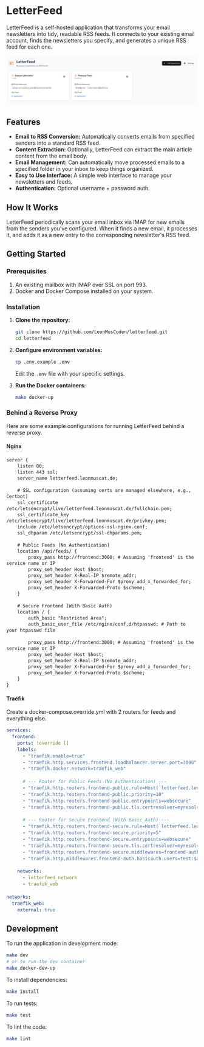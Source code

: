 # LetterFeed

LetterFeed is a self-hosted application that transforms your email newsletters into tidy, readable RSS feeds. It connects to your existing email account, finds the newsletters you specify, and generates a unique RSS feed for each one.

<div align="center">
  <img src="./screenshot.png">
</div>

## Features

- **Email to RSS Conversion:** Automatically converts emails from specified senders into a standard RSS feed.
- **Content Extraction:** Optionally, LetterFeed can extract the main article content from the email body.
- **Email Management:** Can automatically move processed emails to a specified folder in your inbox to keep things organized.
- **Easy to Use Interface:** A simple web interface to manage your newsletters and feeds.
- **Authentication:** Optional username + password auth.

## How It Works

LetterFeed periodically scans your email inbox via IMAP for new emails from the senders you've configured. When it finds a new email, it processes it, and adds it as a new entry to the corresponding newsletter's RSS feed.

## Getting Started

### Prerequisites

1. An existing mailbox with IMAP over SSL on port 993.
2. Docker and Docker Compose installed on your system.

### Installation

1.  **Clone the repository:**

    ```bash
    git clone https://github.com/LeonMusCoden/letterfeed.git
    cd letterfeed
    ```

2.  **Configure environment variables:**

    ```bash
    cp .env.example .env
    ```

    Edit the `.env` file with your specific settings.

3.  **Run the Docker containers:**

    ```bash
    make docker-up
    ```

### Behind a Reverse Proxy

Here are some example configurations for running LetterFeed behind a reverse proxy.

#### Nginx

```nginx
server {
    listen 80;
    listen 443 ssl;
    server_name letterfeed.leonmuscat.de;

    # SSL configuration (assuming certs are managed elsewhere, e.g., Certbot)
    ssl_certificate /etc/letsencrypt/live/letterfeed.leonmuscat.de/fullchain.pem;
    ssl_certificate_key /etc/letsencrypt/live/letterfeed.leonmuscat.de/privkey.pem;
    include /etc/letsencrypt/options-ssl-nginx.conf;
    ssl_dhparam /etc/letsencrypt/ssl-dhparams.pem;

    # Public Feeds (No Authentication)
    location /api/feeds/ {
        proxy_pass http://frontend:3000; # Assuming 'frontend' is the service name or IP
        proxy_set_header Host $host;
        proxy_set_header X-Real-IP $remote_addr;
        proxy_set_header X-Forwarded-For $proxy_add_x_forwarded_for;
        proxy_set_header X-Forwarded-Proto $scheme;
    }

    # Secure Frontend (With Basic Auth)
    location / {
        auth_basic "Restricted Area";
        auth_basic_user_file /etc/nginx/conf.d/htpasswd; # Path to your htpasswd file

        proxy_pass http://frontend:3000; # Assuming 'frontend' is the service name or IP
        proxy_set_header Host $host;
        proxy_set_header X-Real-IP $remote_addr;
        proxy_set_header X-Forwarded-For $proxy_add_x_forwarded_for;
        proxy_set_header X-Forwarded-Proto $scheme;
    }
}
```

#### Traefik

Create a docker-compose.override.yml with 2 routers for feeds and everything else.

```yaml
services:
  frontend:
    ports: !override []
    labels:
      - "traefik.enable=true"
      - "traefik.http.services.frontend.loadbalancer.server.port=3000"
      - "traefik.docker.network=traefik_web"

      # --- Router for Public Feeds (No Authentication) ---
      - "traefik.http.routers.frontend-public.rule=Host(`letterfeed.leonmuscat.de`) && PathPrefix(`/api/feeds/`)"
      - "traefik.http.routers.frontend-public.priority=10"
      - "traefik.http.routers.frontend-public.entrypoints=websecure"
      - "traefik.http.routers.frontend-public.tls.certresolver=myresolver"

      # --- Router for Secure Frontend (With Basic Auth) ---
      - "traefik.http.routers.frontend-secure.rule=Host(`letterfeed.leonmuscat.de`)"
      - "traefik.http.routers.frontend-secure.priority=5"
      - "traefik.http.routers.frontend-secure.entrypoints=websecure"
      - "traefik.http.routers.frontend-secure.tls.certresolver=myresolver"
      - "traefik.http.routers.frontend-secure.middlewares=frontend-auth@docker"
      - "traefik.http.middlewares.frontend-auth.basicauth.users=test:$apr1$ruV6b18i$9J0V2yJ94jL0g08xJ2Q0Q/"

    networks:
      - letterfeed_network
      - traefik_web

networks:
  traefik_web:
    external: true
```

## Development

To run the application in development mode:

```bash
make dev
# or to run the dev container
make docker-dev-up
```

To install dependencies:

```bash
make install
```

To run tests:

```bash
make test
```

To lint the code:

```bash
make lint
```
